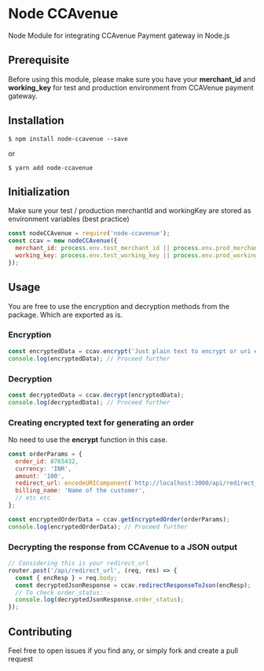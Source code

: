 # Node CCAvenue

Node Module for integrating CCAvenue Payment gateway in Node.js

## Prerequisite

Before using this module, please make sure you have your **merchant_id** and **working_key** for test and production environment from CCAVenue payment gateway.

## Installation
```console
$ npm install node-ccavenue --save
```
or 
```console
$ yarn add node-ccavenue
```

## Initialization

Make sure your test / production merchantId and workingKey are stored as environment variables (best practice)

```javascript
const nodeCCAvenue = require('node-ccavenue');
const ccav = new nodeCCAvenue({
  merchant_id: process.env.test_merchant_id || process.env.prod_merchant_id,
  working_key: process.env.test_working_key || process.env.prod_working_key,
});
```

## Usage

You are free to use the encryption and decryption methods from the package. Which are exported as is. 

### Encryption

```javascript
const encryptedData = ccav.encrypt('Just plain text to encrypt or uri encoded order information');
console.log(encryptedData); // Proceed further
```

### Decryption

```javascript
const decryptedData = ccav.decrypt(encryptedData);
console.log(decryptedData); // Proceed further
```

### Creating encrypted text for generating an order 

No need to use the **encrypt** function in this case.

```javascript
const orderParams = {
  order_id: 8765432,
  currency: 'INR',
  amount: '100',
  redirect_url: encodeURIComponent(`http://localhost:3000/api/redirect_url/`)
  billing_name: 'Name of the customer',
  // etc etc
};

const encryptedOrderData = ccav.getEncryptedOrder(orderParams);
console.log(encryptedOrderData); // Proceed further
```

### Decrypting the response from CCAvenue to a JSON output

```javascript
// Considering this is your redirect_url
router.post('/api/redirect_url', (req, res) => {
  const { encResp } = req.body;
  const decryptedJsonResponse = ccav.redirectResponseToJson(encResp);
  // To check order_status: - 
  console.log(decryptedJsonResponse.order_status);
});

```

## Contributing 

Feel free to open issues if you find any, or simply fork and create a pull request
